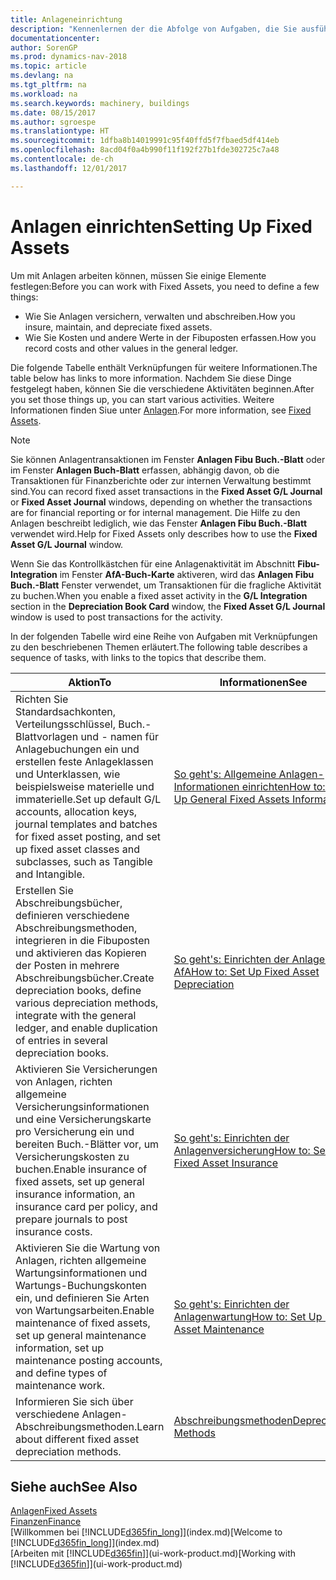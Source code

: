 ```yaml
---
title: Anlageneinrichtung
description: "Kennenlernen der die Abfolge von Aufgaben, die Sie ausführen müssen, um Anlagen einzurichten, wie Arbeitsplätze oder Gebäude."
documentationcenter: 
author: SorenGP
ms.prod: dynamics-nav-2018
ms.topic: article
ms.devlang: na
ms.tgt_pltfrm: na
ms.workload: na
ms.search.keywords: machinery, buildings
ms.date: 08/15/2017
ms.author: sgroespe
ms.translationtype: HT
ms.sourcegitcommit: 1dfba8b14019991c95f40ffd5f7fbaed5df414eb
ms.openlocfilehash: 8acd04f0a4b990f11f192f27b1fde302725c7a48
ms.contentlocale: de-ch
ms.lasthandoff: 12/01/2017

---
```

# <a name="setting-up-fixed-assets"></a><span data-ttu-id="5843a-103">Anlagen einrichten</span><span class="sxs-lookup"><span data-stu-id="5843a-103">Setting Up Fixed Assets</span></span>
<span data-ttu-id="5843a-104">Um mit Anlagen arbeiten können, müssen Sie einige Elemente festlegen:</span><span class="sxs-lookup"><span data-stu-id="5843a-104">Before you can work with Fixed Assets, you need to define a few things:</span></span>  

* <span data-ttu-id="5843a-105">Wie Sie Anlagen versichern, verwalten und abschreiben.</span><span class="sxs-lookup"><span data-stu-id="5843a-105">How you insure, maintain, and depreciate fixed assets.</span></span>  
* <span data-ttu-id="5843a-106">Wie Sie Kosten und andere Werte in der Fibuposten erfassen.</span><span class="sxs-lookup"><span data-stu-id="5843a-106">How you record costs and other values in the general ledger.</span></span>  

<span data-ttu-id="5843a-107">Die folgende Tabelle enthält Verknüpfungen für weitere Informationen.</span><span class="sxs-lookup"><span data-stu-id="5843a-107">The table below has links to more information.</span></span> <span data-ttu-id="5843a-108">Nachdem Sie diese Dinge festgelegt haben, können Sie die verschiedene Aktivitäten beginnen.</span><span class="sxs-lookup"><span data-stu-id="5843a-108">After you set those things up, you can start various activities.</span></span> <span data-ttu-id="5843a-109">Weitere Informationen finden Siue unter [Anlagen](fa-manage.md).</span><span class="sxs-lookup"><span data-stu-id="5843a-109">For more information, see [Fixed Assets](fa-manage.md).</span></span>  

> [!NOTE]  
>   <span data-ttu-id="5843a-110">Sie können Anlagentransaktionen im Fenster **Anlagen Fibu Buch.-Blatt** oder im Fenster **Anlagen Buch-Blatt** erfassen, abhängig davon, ob die Transaktionen für Finanzberichte oder zur internen Verwaltung bestimmt sind.</span><span class="sxs-lookup"><span data-stu-id="5843a-110">You can record fixed asset transactions in the **Fixed Asset G/L Journal** or **Fixed Asset Journal** windows, depending on whether the transactions are for financial reporting or for internal management.</span></span> <span data-ttu-id="5843a-111">Die Hilfe zu den Anlagen beschreibt lediglich, wie das Fenster **Anlagen Fibu Buch.-Blatt** verwendet wird.</span><span class="sxs-lookup"><span data-stu-id="5843a-111">Help for Fixed Assets only describes how to use the **Fixed Asset G/L Journal** window.</span></span>  

<span data-ttu-id="5843a-112">Wenn Sie das Kontrollkästchen für eine Anlagenaktivität im Abschnitt **Fibu-Integration** im Fenster **AfA-Buch-Karte** aktiveren, wird das **Anlagen Fibu Buch.-Blatt** Fenster verwendet, um Transaktionen für die fragliche Aktivität zu buchen.</span><span class="sxs-lookup"><span data-stu-id="5843a-112">When you enable a fixed asset activity in the **G/L Integration** section in the **Depreciation Book Card** window, the **Fixed Asset G/L Journal** window is used to post transactions for the activity.</span></span>

<span data-ttu-id="5843a-113">In der folgenden Tabelle wird eine Reihe von Aufgaben mit Verknüpfungen zu den beschriebenen Themen erläutert.</span><span class="sxs-lookup"><span data-stu-id="5843a-113">The following table describes a sequence of tasks, with links to the topics that describe them.</span></span>  

| <span data-ttu-id="5843a-114">Aktion</span><span class="sxs-lookup"><span data-stu-id="5843a-114">To</span></span> | <span data-ttu-id="5843a-115">Informationen</span><span class="sxs-lookup"><span data-stu-id="5843a-115">See</span></span> |
| --- | --- |
| <span data-ttu-id="5843a-116">Richten Sie Standardsachkonten, Verteilungsschlüssel, Buch.-Blattvorlagen und - namen für Anlagebuchungen ein und erstellen feste Anlageklassen und Unterklassen, wie beispielsweise materielle und immaterielle.</span><span class="sxs-lookup"><span data-stu-id="5843a-116">Set up default G/L accounts, allocation keys, journal templates and batches for fixed asset posting, and set up fixed asset classes and subclasses, such as Tangible and Intangible.</span></span> |[<span data-ttu-id="5843a-117">So geht's: Allgemeine Anlagen-Informationen einrichten</span><span class="sxs-lookup"><span data-stu-id="5843a-117">How to: Set Up General Fixed Assets Information</span></span>](fa-how-setup-general.md) |
| <span data-ttu-id="5843a-118">Erstellen Sie Abschreibungsbücher, definieren verschiedene Abschreibungsmethoden, integrieren in die Fibuposten und aktivieren das Kopieren der Posten in mehrere Abschreibungsbücher.</span><span class="sxs-lookup"><span data-stu-id="5843a-118">Create depreciation books, define various depreciation methods, integrate with the general ledger, and enable duplication of entries in several depreciation books.</span></span> |[<span data-ttu-id="5843a-119">So geht's: Einrichten der Anlagen-AfA</span><span class="sxs-lookup"><span data-stu-id="5843a-119">How to: Set Up Fixed Asset Depreciation</span></span>](fa-how-setup-depreciation.md) |
| <span data-ttu-id="5843a-120">Aktivieren Sie Versicherungen von Anlagen, richten allgemeine Versicherungsinformationen und eine Versicherungskarte pro Versicherung ein und bereiten Buch.-Blätter vor, um Versicherungskosten zu buchen.</span><span class="sxs-lookup"><span data-stu-id="5843a-120">Enable insurance of fixed assets, set up general insurance information, an insurance card per policy, and prepare journals to post insurance costs.</span></span> |[<span data-ttu-id="5843a-121">So geht's: Einrichten der Anlagenversicherung</span><span class="sxs-lookup"><span data-stu-id="5843a-121">How to: Set Up Fixed Asset Insurance</span></span>](fa-how-setup-insurance.md) |
| <span data-ttu-id="5843a-122">Aktivieren Sie die Wartung von Anlagen, richten allgemeine Wartungsinformationen und Wartungs-Buchungskonten ein, und definieren Sie Arten von Wartungsarbeiten.</span><span class="sxs-lookup"><span data-stu-id="5843a-122">Enable maintenance of fixed assets, set up general maintenance information, set up maintenance posting accounts, and define types of maintenance work.</span></span> |[<span data-ttu-id="5843a-123">So geht's: Einrichten der Anlagenwartung</span><span class="sxs-lookup"><span data-stu-id="5843a-123">How to: Set Up Fixed Asset Maintenance</span></span>](fa-how-setup-maintenance.md) |
| <span data-ttu-id="5843a-124">Informieren Sie sich über verschiedene Anlagen-Abschreibungsmethoden.</span><span class="sxs-lookup"><span data-stu-id="5843a-124">Learn about different fixed asset depreciation methods.</span></span> |[<span data-ttu-id="5843a-125">Abschreibungsmethoden</span><span class="sxs-lookup"><span data-stu-id="5843a-125">Depreciation Methods</span></span>](fa-depreciation-methods.md) |

## <a name="see-also"></a><span data-ttu-id="5843a-126">Siehe auch</span><span class="sxs-lookup"><span data-stu-id="5843a-126">See Also</span></span>
[<span data-ttu-id="5843a-127">Anlagen</span><span class="sxs-lookup"><span data-stu-id="5843a-127">Fixed Assets</span></span>](fa-manage.md)  
[<span data-ttu-id="5843a-128">Finanzen</span><span class="sxs-lookup"><span data-stu-id="5843a-128">Finance</span></span>](finance.md)  
<span data-ttu-id="5843a-129">[Willkommen bei [!INCLUDE[d365fin_long](includes/d365fin_long_md.md)]](index.md)</span><span class="sxs-lookup"><span data-stu-id="5843a-129">[Welcome to [!INCLUDE[d365fin_long](includes/d365fin_long_md.md)]](index.md)</span></span>  
<span data-ttu-id="5843a-130">[Arbeiten mit [!INCLUDE[d365fin](includes/d365fin_md.md)]](ui-work-product.md)</span><span class="sxs-lookup"><span data-stu-id="5843a-130">[Working with [!INCLUDE[d365fin](includes/d365fin_md.md)]](ui-work-product.md)</span></span>


